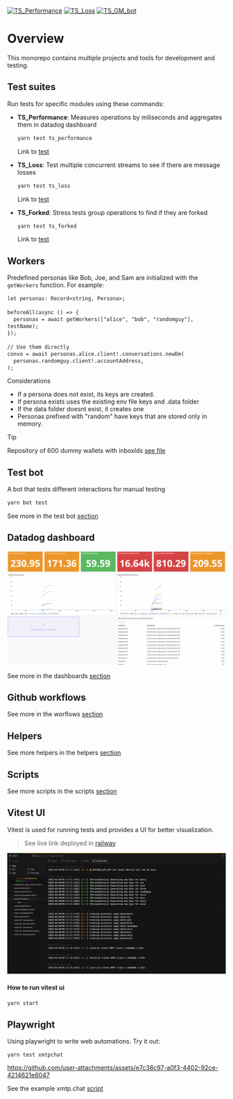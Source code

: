 [![TS_Performance](https://github.com/ephemeraHQ/qa-testing/actions/workflows/TS_Performance.yml/badge.svg)](https://github.com/ephemeraHQ/qa-testing/actions/workflows/TS_Performance.yml)
[![TS_Loss](https://github.com/ephemeraHQ/qa-testing/actions/workflows/TS_Loss.yml/badge.svg)](https://github.com/ephemeraHQ/qa-testing/actions/workflows/TS_Loss.yml)
[![TS_GM_bot](https://github.com/ephemeraHQ/qa-testing/actions/workflows/TS_GM_bot.yml/badge.svg)](https://github.com/ephemeraHQ/qa-testing/actions/workflows/TS_GM_bot.yml)

# Overview

This monorepo contains multiple projects and tools for development and testing.

## Test suites

Run tests for specific modules using these commands:

- **TS_Performance**: Measures operations by miliseconds and aggregates them in datadog dashboard

  ```bash
  yarn test ts_performance
  ```

  Link to [test](./tests/TS_Performance.test.ts)

- **TS_Loss**: Test multiple concurrent streams to see if there are message losses

  ```bash
  yarn test ts_loss
  ```

  Link to [test](./tests/TS_Loss.test.ts)

- **TS_Forked**: Stress tests group operations to find if they are forked

  ```bash
  yarn test ts_forked
  ```

  Link to [test](./tests/TS_Forked.test.ts)

## Workers

Predefined personas like Bob, Joe, and Sam are initialized with the `getWorkers` function. For example:

```tsx
let personas: Record<string, Persona>;

beforeAll(async () => {
  personas = await getWorkers(["alice", "bob", "randomguy"], testName);
});

// Use them directly
convo = await personas.alice.client!.conversations.newDm(
  personas.randomguy.client!.accountAddress,
);
```

Considerations

- If a persona does not exist, its keys are created.
- If persona exists uses the existing env file keys and .data folder
- If the data folder doesnt exist, it creates one
- Personas prefixed with "random" have keys that are stored only in memory.

> [!TIP]
> Repository of 600 dummy wallets with inboxIds [see file](./helpers/generated-inboxes.json)

## Test bot

A bot that tests different interactions for manual testing

```bash
yarn bot test
```

See more in the test bot [section](./bots/test/)

## Datadog dashboard

![](/media/datadog.png)

See more in the dashboards [section](./dashboards/)

## Github workflows

See more in the worflows [section](/.github/workflows)

## Helpers

See more helpers in the helpers [section](./helpers/)

## Scripts

See more scripts in the scripts [section](./scripts/)

## Vitest UI

Vitest is used for running tests and provides a UI for better visualization.

> See live link deployed in [railway](https://ephemera-test.up.railway.app/__vitest__/#/)

![](/media/vitest.jpeg)

#### How to run vitest ui

```bash
yarn start
```

## Playwright

Using playwright to write web automations. Try it out:

```tsx
yarn test xmtpchat
```

https://github.com/user-attachments/assets/e7c38c97-a0f3-4402-92ce-4214621e6047

See the example xmtp.chat [script](./playwright/gm-bot.playwright.ts)

